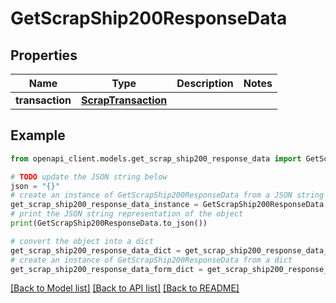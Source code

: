 # GetScrapShip200ResponseData


## Properties

Name | Type | Description | Notes
------------ | ------------- | ------------- | -------------
**transaction** | [**ScrapTransaction**](ScrapTransaction.md) |  | 

## Example

```python
from openapi_client.models.get_scrap_ship200_response_data import GetScrapShip200ResponseData

# TODO update the JSON string below
json = "{}"
# create an instance of GetScrapShip200ResponseData from a JSON string
get_scrap_ship200_response_data_instance = GetScrapShip200ResponseData.from_json(json)
# print the JSON string representation of the object
print(GetScrapShip200ResponseData.to_json())

# convert the object into a dict
get_scrap_ship200_response_data_dict = get_scrap_ship200_response_data_instance.to_dict()
# create an instance of GetScrapShip200ResponseData from a dict
get_scrap_ship200_response_data_form_dict = get_scrap_ship200_response_data.from_dict(get_scrap_ship200_response_data_dict)
```
[[Back to Model list]](../README.md#documentation-for-models) [[Back to API list]](../README.md#documentation-for-api-endpoints) [[Back to README]](../README.md)


